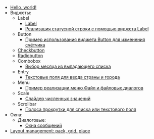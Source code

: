 - [Hello, world!](hello-world)
- Виджеты:
  - Label
    - [Label](widget-label)
    - [Реализация статусной строки с помощью виджета Label](label-as-status-bar)
  - Button
    - [Пример использования виджета Button для изменения счётчика](widget-button)
  - [Checkbutton](widget-checkbutton)
  - [Radiobutton](widget-radiobutton)
  - Combobox
    - [Выбор месяца из выпадающего списка](widget-combobox-month)
  - Entry
    - [Текстовые поля для ввода страны и города](widget-entry-country-and-city)
  - Menu
    - [Пример реализации меню Файл и файловых диалогов](widget-menu-file)
  - Scale
    - [Слайдер численных значений](widget-scale)
  - Scrollbar
    - [Полоса прокрутки для списка или текстового поля](widget-scrollbar-for-list-or-text)
- Окна:
  - Диалоговые:
    - [Окна сообщений](msg-box)
- [Layout management: pack, grid, place](layout-management)
